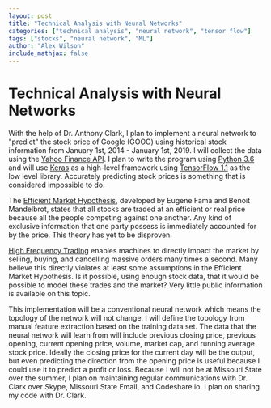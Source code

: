 ```yaml
---
layout: post
title: "Technical Analysis with Neural Networks"
categories: ["technical analysis", "neural network", "tensor flow"]
tags: ["stocks", "neural network", "ML"]
author: "Alex Wilson"
include_mathjax: false
---
```

# Technical Analysis with Neural Networks
With the help of Dr. Anthony Clark, I plan to implement a neural network to "predict" the stock price  of Google (GOOG) using historical stock information from January 1st, 2014 - January 1st, 2019. I will collect the data using the [Yahoo Finance API]( https://rapidapi.com/apidojo/api/yahoo-finance1). I plan to write the program using [Python 3.6](https://docs.python.org/3/whatsnew/3.6.html) and will use [Keras]( https://keras.io/) as a high-level framework using [TensorFlow 1.1]("https://www.tensorflow.org/") as the low level library. 
Accurately predicting stock prices is something that is considered impossible to do. 

The [Efficient Market Hypothesis]( https://en.wikipedia.org/wiki/Efficient-market_hypothesis), developed by Eugene Fama and Benoit Mandelbrot, states that all stocks are traded at an efficient or real price because all the people competing against one another. Any kind of exclusive information that one party possess is immediately accounted for by the price. This theory has yet to be disproven.

[High Frequency Trading]( https://en.wikipedia.org/wiki/High-frequency_trading) enables machines to directly impact the market by selling, buying, and cancelling massive orders many times a second. Many believe this directly violates at least some assumptions in the Efficient Market Hypothesis. Is it possible, using enough stock data, that it would be possible to model these trades and the market? Very little public information is available on this topic. 

This implementation will be a conventional neural network which means the topology of the network will not change. I will define the topology from manual feature extraction based on the training data set. The data that the neural network will learn from will include previous closing price, previous opening, current opening price, volume, market cap, and running average stock price. Ideally the closing price for the current day will be the output, but even predicting the direction from the opening price is useful because I could use it to predict a profit or loss. 
Because I will not be at Missouri State over the summer, I plan on maintaining regular communications with Dr. Clark over Skype, Missouri State Email, and Codeshare.io. I plan on sharing my code with Dr. Clark. 
